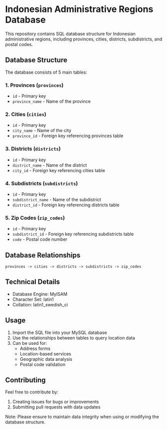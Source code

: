 # Indonesian Administrative Regions Database

This repository contains SQL database structure for Indonesian administrative regions, including provinces, cities, districts, subdistricts, and postal codes.

## Database Structure

The database consists of 5 main tables:

### 1. Provinces (`provinces`)
- `id` - Primary key
- `province_name` - Name of the province

### 2. Cities (`cities`)
- `id` - Primary key
- `city_name` - Name of the city
- `province_id` - Foreign key referencing provinces table

### 3. Districts (`districts`)
- `id` - Primary key
- `district_name` - Name of the district
- `city_id` - Foreign key referencing cities table

### 4. Subdistricts (`subdistricts`)
- `id` - Primary key
- `subdistrict_name` - Name of the subdistrict
- `district_id` - Foreign key referencing districts table

### 5. Zip Codes (`zip_codes`)
- `id` - Primary key
- `subdistrict_id` - Foreign key referencing subdistricts table
- `code` - Postal code number

## Database Relationships
```
provinces -> cities -> districts -> subdistricts -> zip_codes
```

## Technical Details
- Database Engine: MyISAM
- Character Set: latin1
- Collation: latin1_swedish_ci

## Usage
1. Import the SQL file into your MySQL database
2. Use the relationships between tables to query location data
3. Can be used for:
   - Address forms
   - Location-based services
   - Geographic data analysis
   - Postal code validation

## Contributing
Feel free to contribute by:
1. Creating issues for bugs or improvements
2. Submitting pull requests with data updates
   
Note: Please ensure to maintain data integrity when using or modifying the database structure.
